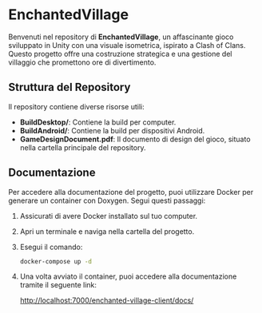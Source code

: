 # EnchantedVillage

Benvenuti nel repository di **EnchantedVillage**, un affascinante gioco sviluppato in Unity con una visuale isometrica, ispirato a Clash of Clans. Questo progetto offre una costruzione strategica e una gestione del villaggio che promettono ore di divertimento.

## Struttura del Repository

Il repository contiene diverse risorse utili:

- **BuildDesktop/**: Contiene la build per computer.
- **BuildAndroid/**: Contiene la build per dispositivi Android.
- **GameDesignDocument.pdf**: Il documento di design del gioco, situato nella cartella principale del repository.

## Documentazione

Per accedere alla documentazione del progetto, puoi utilizzare Docker per generare un container con Doxygen. Segui questi passaggi:

1. Assicurati di avere Docker installato sul tuo computer.
2. Apri un terminale e naviga nella cartella del progetto.
3. Esegui il comando:

   ```bash
   docker-compose up -d
   ```

4. Una volta avviato il container, puoi accedere alla documentazione tramite il seguente link:

   [http://localhost:7000/enchanted-village-client/docs/](http://localhost:7000/enchanted-village-client/docs/)

